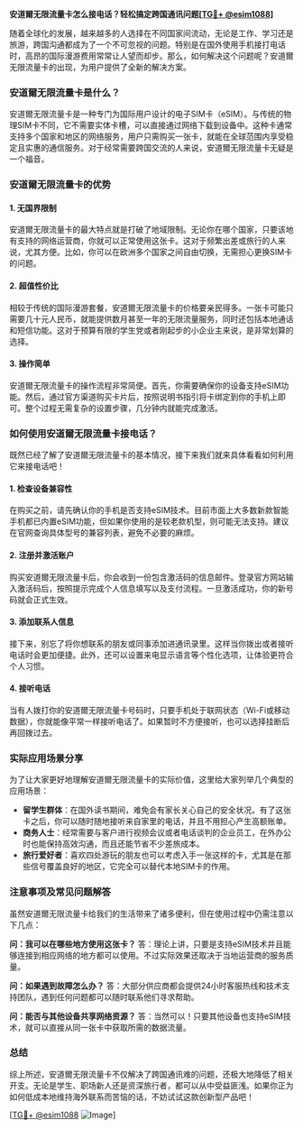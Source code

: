 **安道爾无限流量卡怎么接电话？轻松搞定跨国通讯问题[[TG💪+ @esim1088](https://t.me/s/esim1088)]**

随着全球化的发展，越来越多的人选择在不同国家间流动，无论是工作、学习还是旅游，跨国沟通都成为了一个不可忽视的问题。特别是在国外使用手机接打电话时，高昂的国际漫游费用常常让人望而却步。那么，如何解决这个问题呢？安道爾无限流量卡的出现，为用户提供了全新的解决方案。

### 安道爾无限流量卡是什么？

安道爾无限流量卡是一种专门为国际用户设计的电子SIM卡（eSIM）。与传统的物理SIM卡不同，它不需要实体卡槽，可以直接通过网络下载到设备中。这种卡通常支持多个国家和地区的网络服务，用户只需购买一张卡，就能在全球范围内享受稳定且实惠的通信服务。对于经常需要跨国交流的人来说，安道爾无限流量卡无疑是一个福音。

### 安道爾无限流量卡的优势

#### 1. **无国界限制**
   安道爾无限流量卡的最大特点就是打破了地域限制。无论你在哪个国家，只要该地有支持的网络运营商，你就可以正常使用这张卡。这对于频繁出差或旅行的人来说，尤其方便。比如，你可以在欧洲多个国家之间自由切换，无需担心更换SIM卡的问题。

#### 2. **超值性价比**
   相较于传统的国际漫游套餐，安道爾无限流量卡的价格要亲民得多。一张卡可能只需要几十元人民币，就能提供数月甚至一年的无限流量服务，同时还包括本地通话和短信功能。这对于预算有限的学生党或者刚起步的小企业主来说，是非常划算的选择。

#### 3. **操作简单**
   安道爾无限流量卡的操作流程非常简便。首先，你需要确保你的设备支持eSIM功能。然后，通过官方渠道购买卡片后，按照说明书指引将卡绑定到你的手机上即可。整个过程无需复杂的设置步骤，几分钟内就能完成激活。

### 如何使用安道爾无限流量卡接电话？

既然已经了解了安道爾无限流量卡的基本情况，接下来我们就来具体看看如何利用它来接电话吧！

#### 1. **检查设备兼容性**
   在购买之前，请先确认你的手机是否支持eSIM技术。目前市面上大多数新款智能手机都已内置eSIM功能，但如果你使用的是较老款机型，则可能无法支持。建议在官网查询具体型号的兼容列表，避免不必要的麻烦。

#### 2. **注册并激活账户**
   购买安道爾无限流量卡后，你会收到一份包含激活码的信息邮件。登录官方网站输入激活码后，按照提示完成个人信息填写以及支付流程。一旦激活成功，你的新号码就会正式生效。

#### 3. **添加联系人信息**
   接下来，别忘了将你想联系的朋友或同事添加进通讯录里。这样当你拨出或者接听电话时会更加便捷。此外，还可以设置来电显示语言等个性化选项，让体验更符合个人习惯。

#### 4. **接听电话**
   当有人拨打你的安道爾无限流量卡号码时，只要手机处于联网状态（Wi-Fi或移动数据），你就能像平常一样接听电话了。如果暂时不方便接听，也可以选择挂断后再回拨过去。

### 实际应用场景分享

为了让大家更好地理解安道爾无限流量卡的实际价值，这里给大家列举几个典型的应用场景：

- **留学生群体**：在国外读书期间，难免会有家长关心自己的安全状况。有了这张卡之后，你可以随时随地接听来自家里的电话，并且不用担心产生高额账单。
- **商务人士**：经常需要与客户进行视频会议或者电话谈判的企业员工，在外办公时也能保持高效沟通，而且还能节省不少差旅成本。
- **旅行爱好者**：喜欢四处游玩的朋友也可以考虑入手一张这样的卡，尤其是在那些信号覆盖良好的地区，它完全可以替代本地SIM卡的作用。

### 注意事项及常见问题解答

虽然安道爾无限流量卡给我们的生活带来了诸多便利，但在使用过程中仍需注意以下几点：

**问：我可以在哪些地方使用这张卡？**
答：理论上讲，只要是支持eSIM技术并且能够连接到相应网络的地方都可以使用。不过实际效果还取决于当地运营商的服务质量。

**问：如果遇到故障怎么办？**
答：大部分供应商都会提供24小时客服热线和技术支持团队，遇到任何问题都可以随时联系他们寻求帮助。

**问：能否与其他设备共享网络资源？**
答：当然可以！只要其他设备也支持eSIM技术，就可以直接从同一张卡中获取所需的数据流量。

### 总结

综上所述，安道爾无限流量卡不仅解决了跨国通讯难的问题，还极大地降低了相关开支。无论是学生、职场新人还是资深旅行者，都可以从中受益匪浅。如果你正为如何低成本地维持海外联系而苦恼的话，不妨试试这款创新型产品吧！

[[TG💪+ @esim1088](https://t.me/s/esim1088) ![Image](https://i.postimg.cc/4NQfJmqS/Snipaste-2025-05-13-00-14-12.png)]
